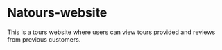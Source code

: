 # Natours-website
This is a tours website where users can view tours provided and reviews from previous customers.
